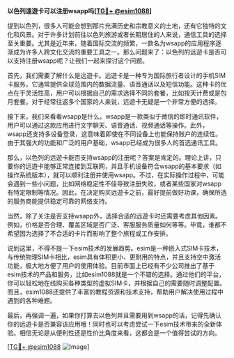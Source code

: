 **以色列遠遊卡可以注册wsapp吗[[TG💪+ @esim1088](https://t.me/s/esim1088)]**

提到以色列，很多人可能会想到那片充满历史和宗教意义的土地，还有它独特的文化和风景。对于许多计划前往以色列旅游或者长期居住的人来说，通信工具的选择至关重要。尤其是近年来，随着国际交流的频繁，一款名为wsapp的应用程序逐渐成为许多人跨文化交流的重要工具之一。那么问题来了：以色列的远遊卡是否可以支持注册wsapp呢？让我们一起来探讨这个问题。

首先，我们需要了解什么是远遊卡。远遊卡是一种专为国际旅行者设计的手机SIM卡服务，它通常提供全球范围内的数据流量、语音通话以及短信功能。这种卡的优点在于灵活性高，用户可以根据自己的需求选择不同的套餐，比如按天计费或是包月套餐。对于经常往返多个国家的人来说，远遊卡无疑是一个非常方便的选择。

接下来，我们来看看wsapp是什么。wsapp是一款类似于微信的即时通讯软件，用户可以通过这款应用进行文字聊天、语音通话、视频通话等操作。此外，wsapp还支持多设备登录，这意味着即使在不同设备上也能保持账户的连续性。由于其强大的功能和广泛的用户基础，wsapp已经成为很多人的首选通讯工具。

那么，以色列的远遊卡能否支持wsapp的注册呢？答案是肯定的。理论上讲，只要你的远遊卡能够正常连接到互联网，并且手机设备符合wsapp的基本要求（如操作系统版本），就可以顺利注册并使用wsapp。不过，在实际操作过程中，可能会遇到一些小问题，比如网络稳定性不佳导致注册失败，或者某些国家对wsapp有特定限制等情况。因此，在决定购买远遊卡之前，最好提前做好功课，确保所选的服务商能提供稳定可靠的网络支持。

当然，除了关注是否支持wsapp外，选择合适的远遊卡时还需要考虑其他因素。例如，价格是否合理、覆盖区域是否广泛、客服服务质量如何等等。毕竟，谁都不希望因为选择了不合适的卡片而影响了整个旅程或工作安排。

说到这里，不得不提一下esim技术的发展趋势。esim是一种嵌入式SIM卡技术，与传统物理SIM卡相比，esim具有体积更小、更耐用的特点，并且支持空中激活功能，极大地方便了用户的使用体验。目前市面上已经有不少公司推出了基于esim技术的产品和服务，比如esim1088就是一个不错的选择。通过他们的平台，你可以轻松地在线购买各种类型的虚拟SIM卡，并根据自己的需要随时调整配置。而且，esim1088还提供了丰富的教程资源和技术支持，帮助用户解决使用过程中遇到的各种难题。

最后，再强调一遍，如果你打算去以色列并且需要用到wsapp的话，记得先确认你的远遊卡是否兼容该应用哦！同时也可以考虑尝试一下esim技术带来的全新体验。相信无论是从便利性还是性价比角度来看，这都会是一个值得尝试的方向。

[[TG💪+ @esim1088](https://t.me/s/esim1088) ![Image](https://i.postimg.cc/4NQfJmqS/Snipaste-2025-05-13-00-14-12.png)]